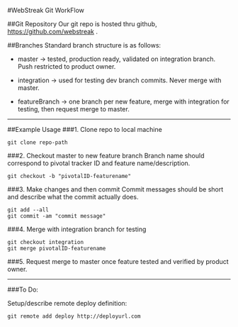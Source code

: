 #WebStreak Git WorkFlow

##Git Repository
Our git repo is hosted thru github, <https://github.com/webstreak> .

##Branches
Standard branch structure is as follows:

- master        -> tested, production ready, validated on integration branch. Push restricted to product owner.

- integration   -> used for testing dev branch commits. Never merge with master.

- featureBranch -> one branch per new feature, merge with integration for testing, then request merge to master.

-----------

##Example Usage
###1. Clone repo to local machine

    git clone repo-path

###2. Checkout master to new feature branch
Branch name should correspond to pivotal tracker ID and feature name/description.

    git checkout -b "pivotalID-featurename"

###3. Make changes and then commit
Commit messages should be short and describe what the commit actually does. 

    git add --all
    git commit -am "commit message"

###4. Merge with integration branch for testing

    git checkout integration
    git merge pivotalID-featurename

###5. Request merge to master once feature tested and verified by product owner.

-----------

###To Do:

Setup/describe remote deploy definition:

    git remote add deploy http://deployurl.com


